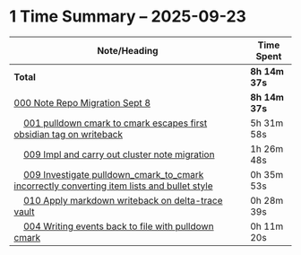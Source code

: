 # 1 Time Summary – 2025-09-23

|Note/Heading|Time Spent|
|------------|----------|
|**Total**|**8h 14m 37s**|
|[000 Note Repo Migration Sept 8](../../../../../../lan/tasks/2025/000%20Note%20Repo%20Migration%20Sept%208/000%20Note%20Repo%20Migration%20Sept%208.md)|**8h 14m 37s**|
|    [001 pulldown cmark to cmark escapes first obsidian tag on writeback](../../../../../../lan/tasks/2025/000%20Note%20Repo%20Migration%20Sept%208/issues/001%20pulldown%20cmark%20to%20cmark%20escapes%20first%20obsidian%20tag%20on%20writeback.md)|5h 31m 58s|
|    [009 Impl and carry out cluster note migration](../../../../../../lan/tasks/2025/000%20Note%20Repo%20Migration%20Sept%208/tasks/009%20Impl%20and%20carry%20out%20cluster%20note%20migration.md)|1h 26m 48s|
|    [009 Investigate pulldown_cmark_to_cmark incorrectly converting item lists and bullet style](../../../../../../lan/tasks/2025/000%20Note%20Repo%20Migration%20Sept%208/investigations/009%20Investigate%20pulldown_cmark_to_cmark%20incorrectly%20converting%20item%20lists%20and%20bullet%20style.md)|0h 35m 53s|
|    [010 Apply markdown writeback on delta-trace vault](../../../../../../lan/tasks/2025/000%20Note%20Repo%20Migration%20Sept%208/tasks/010%20Apply%20markdown%20writeback%20on%20delta-trace%20vault.md)|0h 28m 39s|
|    [004 Writing events back to file with pulldown cmark](../../../../../../lan/tasks/2025/000%20Note%20Repo%20Migration%20Sept%208/howtos/004%20Writing%20events%20back%20to%20file%20with%20pulldown%20cmark.md)|0h 11m 20s|
